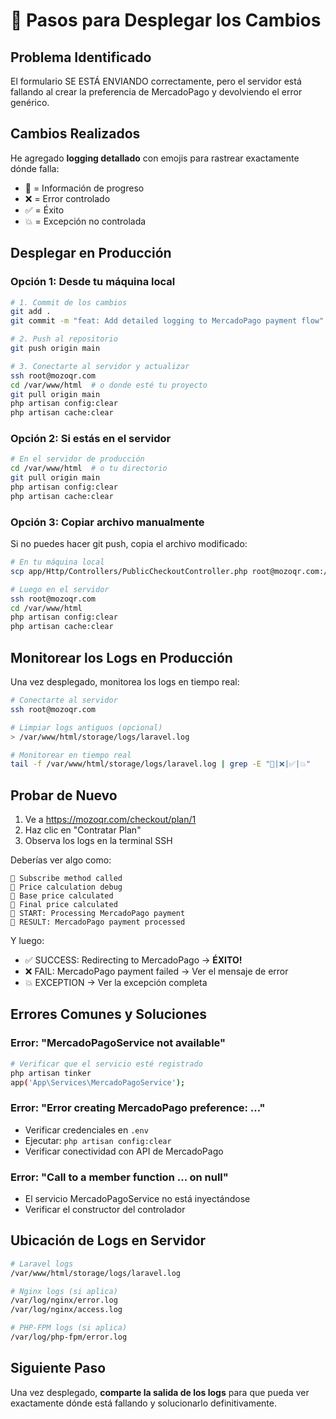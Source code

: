 # 🚀 Pasos para Desplegar los Cambios

## Problema Identificado

El formulario SE ESTÁ ENVIANDO correctamente, pero el servidor está fallando al crear la preferencia de MercadoPago y devolviendo el error genérico.

## Cambios Realizados

He agregado **logging detallado** con emojis para rastrear exactamente dónde falla:

- 🔵 = Información de progreso
- ❌ = Error controlado  
- ✅ = Éxito
- 💥 = Excepción no controlada

## Desplegar en Producción

### Opción 1: Desde tu máquina local

```bash
# 1. Commit de los cambios
git add .
git commit -m "feat: Add detailed logging to MercadoPago payment flow"

# 2. Push al repositorio
git push origin main

# 3. Conectarte al servidor y actualizar
ssh root@mozoqr.com
cd /var/www/html  # o donde esté tu proyecto
git pull origin main
php artisan config:clear
php artisan cache:clear
```

### Opción 2: Si estás en el servidor

```bash
# En el servidor de producción
cd /var/www/html  # o tu directorio
git pull origin main
php artisan config:clear
php artisan cache:clear
```

### Opción 3: Copiar archivo manualmente

Si no puedes hacer git push, copia el archivo modificado:

```bash
# En tu máquina local
scp app/Http/Controllers/PublicCheckoutController.php root@mozoqr.com:/var/www/html/app/Http/Controllers/

# Luego en el servidor
ssh root@mozoqr.com
cd /var/www/html
php artisan config:clear
php artisan cache:clear
```

## Monitorear los Logs en Producción

Una vez desplegado, monitorea los logs en tiempo real:

```bash
# Conectarte al servidor
ssh root@mozoqr.com

# Limpiar logs antiguos (opcional)
> /var/www/html/storage/logs/laravel.log

# Monitorear en tiempo real
tail -f /var/www/html/storage/logs/laravel.log | grep -E "🔵|❌|✅|💥"
```

## Probar de Nuevo

1. Ve a https://mozoqr.com/checkout/plan/1
2. Haz clic en "Contratar Plan"
3. Observa los logs en la terminal SSH

Deberías ver algo como:

```
🔵 Subscribe method called
🔵 Price calculation debug
🔵 Base price calculated
🔵 Final price calculated
🔵 START: Processing MercadoPago payment
🔵 RESULT: MercadoPago payment processed
```

Y luego:
- ✅ SUCCESS: Redirecting to MercadoPago → **ÉXITO!**
- ❌ FAIL: MercadoPago payment failed → Ver el mensaje de error
- 💥 EXCEPTION → Ver la excepción completa

## Errores Comunes y Soluciones

### Error: "MercadoPagoService not available"
```bash
# Verificar que el servicio esté registrado
php artisan tinker
app('App\Services\MercadoPagoService');
```

### Error: "Error creating MercadoPago preference: ..."
- Verificar credenciales en `.env`
- Ejecutar: `php artisan config:clear`
- Verificar conectividad con API de MercadoPago

### Error: "Call to a member function ... on null"
- El servicio MercadoPagoService no está inyectándose
- Verificar el constructor del controlador

## Ubicación de Logs en Servidor

```bash
# Laravel logs
/var/www/html/storage/logs/laravel.log

# Nginx logs (si aplica)
/var/log/nginx/error.log
/var/log/nginx/access.log

# PHP-FPM logs (si aplica)
/var/log/php-fpm/error.log
```

## Siguiente Paso

Una vez desplegado, **comparte la salida de los logs** para que pueda ver exactamente dónde está fallando y solucionarlo definitivamente.
